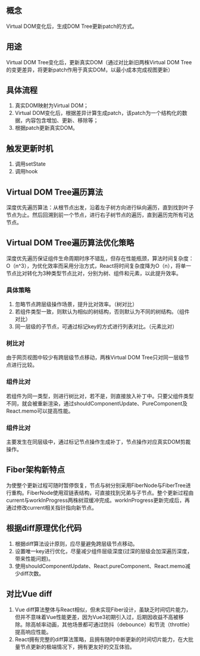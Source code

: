 ## 概念
Virtual DOM变化后，生成DOM Tree更新patch的方式。

## 用途
Virtual DOM Tree变化后，更新真实DOM（通过对比新旧两株Virtual DOM Tree的变更差异，将更新patch作用于真实DOM，以最小成本完成视图更新）

## 具体流程
1. 真实DOM映射为Virtual DOM；
2. Virtual DOM变化后，根据差异计算生成patch，该patch为一个结构化的数据，内容包含增加、更新、移除等；
3. 根据patch更新真实DOM。

## 触发更新时机
1. 调用setState
2. 调用hook

## Virtual DOM Tree遍历算法
 深度优先遍历算法：从根节点出发，沿着左子树方向进行纵向遍历，直到找到叶子节点为止。然后回溯到前一个节点，进行右子树节点的遍历，直到遍历完所有可达节点。

## Virtual DOM Tree遍历算法优化策略
深度优先遍历保证组件生命周期时序不错乱，但存在性能瓶颈，算法时间复杂度：O（n^3），为优化效率而采用分治方式，React将时间复杂度降为O（n），将单一节点比对转化为3种类型节点比对，分别为树、组件和元素，以此提升效率。
 ### 具体策略
 1. 忽略节点跨层级操作场景，提升比对效率。（树对比）
 2. 若组件类型一致，则默认为相似的树结构，否则默认为不同的树结构。（组件对比）
 3. 同一层级的子节点，可通过标记key的方式进行列表对比。（元素比对）
 ### 树比对
 由于网页视图中较少有跨层级节点移动，两株Virtual DOM Tree只对同一层级节点进行比较。
 ### 组件比对
 若组件为同一类型，则进行树比对，若不是，则直接放入补丁中。只要父组件类型不同，就会被重新渲染，通过shouldComponentUpdate、PureComponent及React.memo可以提高性能。    
 ### 组件比对
 主要发生在同层级中，通过标记节点操作生成补丁，节点操作对应真实DOM剪裁操作。

## Fiber架构新特点
为使整个更新过程可随时暂停恢复，节点与树分别采用FiberNode与FiberTree进行重构。FiberNode使用双链表结构，可直接找到兄弟与子节点。整个更新过程由current与workInProgress两株树双缓冲完成。workInProgress更新完成后，再通过修改current相关指针指向新节点。

## 根据diff原理优化代码
1. 根据diff算法设计原则，应尽量避免跨层级节点移动。
2. 设置唯一key进行优化，尽量减少组件层级深度(过深的层级会加深遍历深度，带来性能问题)。
3. 使用shouldComponentUpdate、React.pureComponent、React.memo减少diff次数。

## 对比Vue diff
1. Vue diff算法整体与React相似，但未实现Fiber设计，虽缺乏时间切片能力，但并不意味着Vue性能更差，因为Vue3初期引入过，后期因收益不高被移除。除高帧率动画，其他场景都可通过防抖（debounce）和节流（throttle）提高响应性能。
2. React拥有完整的diff算法策略，且拥有随时中断更新的时间切片能力，在大批量节点更新的极端情况下，拥有更友好的交互体验。
